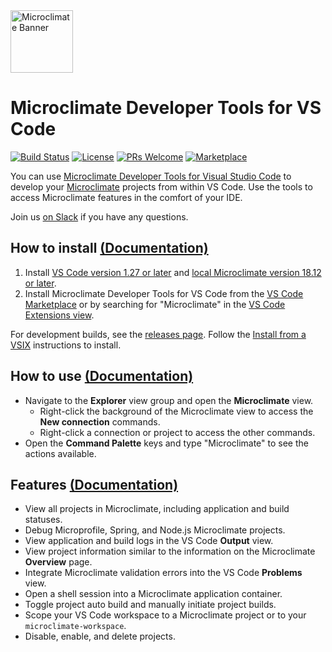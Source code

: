 <a href="https://microclimate-dev2ops.github.io/">
    <img src="https://github.com/microclimate-dev2ops/microclimate-vscode-tools/raw/master/mc-banner.png" alt="Microclimate Banner" height="100px" />
</a>

# Microclimate Developer Tools for VS Code

[![Build Status](https://travis-ci.com/microclimate-dev2ops/microclimate-vscode-tools.svg?token=wpsJvyUkyhtfRa9prmMq&branch=master)](https://travis-ci.com/microclimate-dev2ops/microclimate-vscode-tools)
[![License](https://img.shields.io/badge/License-EPL%202.0-red.svg?label=license)](https://www.eclipse.org/legal/epl-2.0/)
[![PRs Welcome](https://img.shields.io/badge/PRs-welcome-brightgreen.svg)](#contributing)
[![Marketplace](https://img.shields.io/vscode-marketplace/v/IBM.microclimate-tools.svg?label=vscode%20marketplace)](https://marketplace.visualstudio.com/items?itemName=IBM.microclimate-tools)

You can use [Microclimate Developer Tools for Visual Studio Code](https://github.com/microclimate-dev2ops/microclimate-vscode-tools) to develop your [Microclimate](https://microclimate-dev2ops.github.io) projects from within VS Code. Use the tools to access Microclimate features in the comfort of your IDE.

Join us [on Slack](https://slack-invite-ibm-cloud-tech.mybluemix.net) if you have any questions.

## How to install [(Documentation)](https://microclimate-dev2ops.github.io/mdt-vsc-getting-started)

1. Install [VS Code version 1.27 or later](https://code.visualstudio.com/download) and [local Microclimate version 18.12 or later](https://microclimate-dev2ops.github.io/installlocally).
2. Install Microclimate Developer Tools for VS Code from the [VS Code Marketplace](https://marketplace.visualstudio.com/items?itemName=IBM.microclimate-tools) or by searching for "Microclimate" in the [VS Code Extensions view](https://code.visualstudio.com/docs/editor/extension-gallery#_browse-for-extensions).

For development builds, see the [releases page](https://github.com/microclimate-dev2ops/microclimate-vscode-tools/releases). Follow the [Install from a VSIX](https://code.visualstudio.com/docs/editor/extension-gallery#_install-from-a-vsix) instructions to install.

## How to use [(Documentation)](https://microclimate-dev2ops.github.io/mdt-vsc-tutorial)
- Navigate to the **Explorer** view group and open the **Microclimate** view.
    - Right-click the background of the Microclimate view to access the **New connection** commands.
    - Right-click a connection or project to access the other commands.
- Open the **Command Palette** keys and type "Microclimate" to see the actions available.

## Features [(Documentation)](https://microclimate-dev2ops.github.io/mdt-vsc-commands-overview)
- View all projects in Microclimate, including application and build statuses.
- Debug Microprofile, Spring, and Node.js Microclimate projects.
- View application and build logs in the VS Code **Output** view.
- View project information similar to the information on the Microclimate **Overview** page.
- Integrate Microclimate validation errors into the VS Code **Problems** view.
- Open a shell session into a Microclimate application container.
- Toggle project auto build and manually initiate project builds.
- Scope your VS Code workspace to a Microclimate project or to your `microclimate-workspace`.
- Disable, enable, and delete projects.